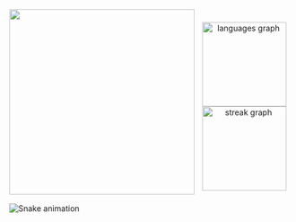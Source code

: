 <!-- Hi there 👋 -->

<img align="left" height="330" src="https://miro.medium.com/v2/resize:fit:720/format:webp/1*Erk4NawQOHkf4wSN7JmB_A.jpeg"  />

###

<div align="center">
  <img src="https://github-readme-stats.vercel.app/api/top-langs?username=aminenurgynk&locale=en&hide_title=false&layout=compact&card_width=320&langs_count=5&theme=panda&hide_border=true&order=2" height="150" alt="languages graph" /> <br>
  <img src="https://streak-stats.demolab.com?user=aminenurgynk&locale=en&mode=weekly&theme=panda&hide_border=true&border_radius=5&order=3" height="150" alt="streak graph"  />
</div>

###

<img src="https://raw.githubusercontent.com/aminenurgynk/aminenurgynk/output/snake.svg" alt="Snake animation" />

###
<!--
**aminenurgynk/aminenurgynk** is a ✨ _special_ ✨ repository because its `README.md` (this file) appears on your GitHub profile.

Here are some ideas to get you started:

- 🔭 I’m currently working on ...
- 🌱 I’m currently learning ...
- 👯 I’m looking to collaborate on ...
- 🤔 I’m looking for help with ...
- 💬 Ask me about ...
- 📫 How to reach me: ...
- 😄 Pronouns: ...
- ⚡ Fun fact: ...
-->
